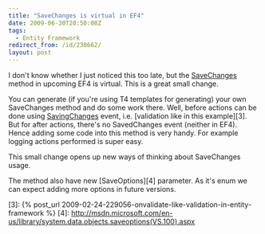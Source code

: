 ```yaml
---
title: "SaveChanges is virtual in EF4"
date: 2009-06-30T20:50:08Z
tags:
  - Entity Framework
redirect_from: /id/230662/
layout: post
---
```

I don't know whether I just noticed this too late, but the [SaveChanges][1] method in upcoming EF4 is virtual. This is a great small change.

You can generate (if you're using T4 templates for generating) your own SaveChanges method and do some work there. Well, before actions can be done using [SavingChanges][2] event, i.e. [validation like in this example][3]. But for after actions, there's no SavedChanges event (neither in EF4). Hence adding some code into this method is very handy. For example logging actions performed is super easy.

This small change opens up new ways of thinking about SaveChanges usage.

The method also have new [SaveOptions][4] parameter. As it's enum we can expect adding more options in future versions.

[1]: http://msdn.microsoft.com/en-us/library/dd395500(VS.100).aspx
[2]: http://msdn.microsoft.com/en-us/library/system.data.objects.objectcontext.savingchanges.aspx
[3]: {% post_url 2009-02-24-229056-onvalidate-like-validation-in-entity-framework %}
[4]: http://msdn.microsoft.com/en-us/library/system.data.objects.saveoptions(VS.100).aspx
